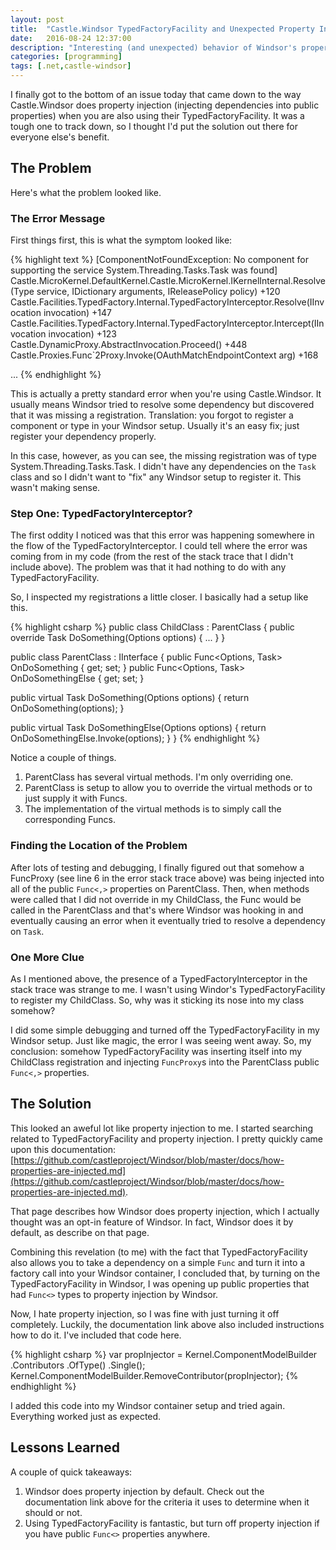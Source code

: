 ```yaml
---
layout: post
title:  "Castle.Windsor TypedFactoryFacility and Unexpected Property Injection Behavior"
date:   2016-08-24 12:37:00
description: "Interesting (and unexpected) behavior of Windsor's property injection when using TypedFactoryFacility."
categories: [programming]
tags: [.net,castle-windsor]
---
```


I finally got to the bottom of an issue today that came down to the way Castle.Windsor
does property injection (injecting dependencies into public properties) when
you are also using their TypedFactoryFacility.  It was a tough one to track down, so
I thought I'd put the solution out there for everyone else's benefit.

## The Problem
Here's what the problem looked like.

### The Error Message
First things first, this is what the symptom looked like:

{% highlight text %}
[ComponentNotFoundException: No component for supporting the service System.Threading.Tasks.Task was found]
   Castle.MicroKernel.DefaultKernel.Castle.MicroKernel.IKernelInternal.Resolve(Type service, IDictionary arguments, IReleasePolicy policy) +120
   Castle.Facilities.TypedFactory.Internal.TypedFactoryInterceptor.Resolve(IInvocation invocation) +147
   Castle.Facilities.TypedFactory.Internal.TypedFactoryInterceptor.Intercept(IInvocation invocation) +123
   Castle.DynamicProxy.AbstractInvocation.Proceed() +448
   Castle.Proxies.Func`2Proxy.Invoke(OAuthMatchEndpointContext arg) +168

   ...
{% endhighlight %}

This is actually a pretty standard error when you're using Castle.Windsor. It usually
means Windsor tried to resolve some dependency but discovered that it was missing a
registration.  Translation: you forgot to register a component or type in your Windsor
setup.  Usually it's an easy fix; just register your dependency properly.

In this case, however, as you can see, the missing registration was of type
System.Threading.Tasks.Task.  I didn't have any dependencies on the `Task` class and so
I didn't want to "fix" any Windsor setup to register it.  This wasn't making sense.

### Step One: TypedFactoryInterceptor?
The first oddity I noticed was that this error was happening somewhere in the flow
of the TypedFactoryInterceptor.  I could tell where the error was coming from in my
code (from the rest of the stack trace that I didn't include above).  The problem
was that it had nothing to do with any TypedFactoryFacility.

So, I inspected my registrations a little closer.  I basically had a setup like this.

{% highlight csharp %}
public class ChildClass : ParentClass
{
  public override Task DoSomething(Options options)
  {
    ...
  }
}

public class ParentClass : IInterface
{
  public Func<Options, Task> OnDoSomething { get; set; }
  public Func<Options, Task> OnDoSomethingElse { get; set; }

  public virtual Task DoSomething(Options options)
  {
    return OnDoSomething(options);
  }

  public virtual Task DoSomethingElse(Options options)
  {
    return OnDoSomethingElse.Invoke(options);
  }
}
{% endhighlight %}

Notice a couple of things.
 1. ParentClass has several virtual methods.  I'm only overriding one.
 2. ParentClass is setup to allow you to override the virtual methods or to just supply
 it with Funcs.
 3. The implementation of the virtual methods is to simply call the corresponding Funcs.

### Finding the Location of the Problem
After lots of testing and debugging, I finally figured out that somehow a FuncProxy
(see line 6 in the error stack trace above) was being injected into all of the
public `Func<,>` properties on ParentClass.  Then, when methods were called that
I did not override in my ChildClass, the Func would be called in the ParentClass
and that's where Windsor was hooking in and eventually causing an error when it
eventually tried to resolve a dependency on `Task`.

### One More Clue
As I mentioned above, the presence of a TypedFactoryInterceptor in the stack trace
was strange to me.  I wasn't using Windor's TypedFactoryFacility to register my ChildClass.
So, why was it sticking its nose into my class somehow?

I did some simple debugging and turned off the TypedFactoryFacility in my Windsor setup.
Just like magic,
the error I was seeing went away.  So, my conclusion: somehow TypedFactoryFacility was
inserting itself into my ChildClass registration and injecting `FuncProxy`s into the
ParentClass public `Func<,>` properties.

## The Solution
This looked an aweful lot like property injection to me.  I started searching related to
TypedFactoryFacility and property injection.  I pretty quickly came upon this documentation:
[https://github.com/castleproject/Windsor/blob/master/docs/how-properties-are-injected.md](https://github.com/castleproject/Windsor/blob/master/docs/how-properties-are-injected.md).

That page describes how Windsor does property injection, which I actually thought was
an opt-in feature of Windsor.  In fact, Windsor does it by default, as describe on that page.

Combining this revelation (to me) with the fact that TypedFactoryFacility also allows you
to take a dependency on a simple `Func` and turn it into a factory call into your Windsor
container, I concluded that, by turning on the TypedFactoryFacility in Windsor, I was opening
up public properties that had `Func<>` types to property injection by Windsor.

Now, I hate property injection, so I was fine with just turning it off completely.  Luckily,
the documentation link above also included instructions how to do it. I've included that code
here.

{% highlight csharp %}
var propInjector = Kernel.ComponentModelBuilder
                         .Contributors
                         .OfType<PropertiesDependenciesModelInspector>()
                         .Single();
Kernel.ComponentModelBuilder.RemoveContributor(propInjector);
{% endhighlight %}

I added this code into my Windsor container setup and tried again.  Everything worked just
as expected.

## Lessons Learned
A couple of quick takeaways:
 1. Windsor does property injection by default.  Check out the documentation link above for
 the criteria it uses to determine when it should or not.
 2. Using TypedFactoryFacility is fantastic, but turn off property injection if you have
 public `Func<>` properties anywhere.
